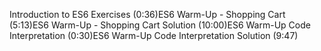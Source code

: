 Introduction to ES6 Exercises (0:36)ES6 Warm-Up - Shopping Cart (5:13)ES6 Warm-Up - Shopping Cart Solution (10:00)ES6 Warm-Up Code Interpretation  (0:30)ES6 Warm-Up Code Interpretation Solution (9:47)
